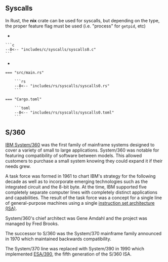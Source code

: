 ## Syscalls

In Rust, the **nix** crate can be used for syscalls, but depending on the type, the proper feature flag must be used (i.e. "process" for `getpid`, etc)

<div class="grid cards" markdown>

-   

    ```c
    --8<-- "includes/c/syscalls/syscalls0.c"
    ```

-   

    === "src/main.rs"

        ```rs
        --8<-- "includes/rs/syscalls/syscalls0.rs"
        ```

    === "Cargo.toml"

        ```toml
        --8<-- "includes/rs/syscalls/syscalls0.toml"
        ```

</div>



## S/360

[IBM System/360](https://en.wikipedia.org/wiki/IBM_System/360) was the first family of mainframe systems designed to cover a variety of small to large applications.
System/360 was notable for featuring compatibility of software between models.
This allowed customers to purchase a small system knowing they could expand it if their needs grew.

A task force was formed in 1961 to chart IBM's strategy for the following decade as well as to incorporate emerging technologies such as the integrated circuit and the 8-bit byte.
At the time, IBM supported five completely separate computer lines with completely distinct applications and capabilities.
The result of the task force was a concept for a single line of general-purpose machines using a single [instruction set architecture (ISA)](https://en.wikipedia.org/wiki/IBM_Enterprise_Systems_Architecture).

System/360's chief architect was Gene Amdahl and the project was managed by Fred Brooks.

The successor to S/360 was the System/370 mainframe family announced in 1970 which maintained backwards compatibility.

The System/370 line was replaced with System/390 in 1990 which implemented [ESA/390](https://en.wikipedia.org/wiki/IBM_Enterprise_Systems_Architecture#ESA/390_architecture), the fifth generation of the S/360 ISA.

